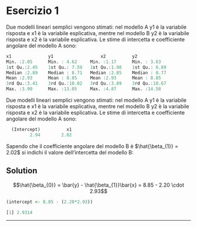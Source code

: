 
# Esercizio 1 
Due modelli lineari semplici vengono stimati: nel modello A y1 è la
variabile risposta e x1 è la variabile esplicativa, mentre nel modello B
y2 è la variabile risposta e x2 è la variabile esplicativa. Le stime di
intercetta e coefficiente angolare del modello A sono:

```r
x1	            y1	                x2	        y2
Min. :2.05	    Min. : 4.62	    Min. :1.17	    Min. : 3.63
1st Qu.:2.45	1st Qu.: 7.59	1st Qu.:1.98	1st Qu.: 6.89
Median :2.89	Median : 8.71	Median :2.85	Median : 8.77
Mean :2.93	    Mean : 8.85	    Mean :2.93	    Mean : 8.85
3rd Qu.:3.41	3rd Qu.:10.02	3rd Qu.:3.89	3rd Qu.:10.67
Max. :3.90	    Max. :13.05	    Max. :4.87	    Max. :14.58
```

Due modelli lineari semplici vengono stimati: nel modello A y1 è la variabile risposta e x1 è la variabile esplicativa, mentre nel modello B y2 è la variabile risposta e x2 è la variabile esplicativa. Le stime di intercetta e coefficiente angolare del modello A sono:

```r
  (Intercept)          x1 
         2.94        2.02
```
Sapendo che il coefficiente angolare del modello B è $\hat{\beta_{1}} = 2.02$ si indichi il valore dell’intercetta del modello B:

## Solution

$$\hat{\beta_{0}} = \bar{y} - \hat{\beta_{1}}\bar{x} = 8.85 - 2.20 \cdot 2.93$$

```r
(intercept <- 8.85 - (2.20*2.93))

[1] 2.9314
```

---
